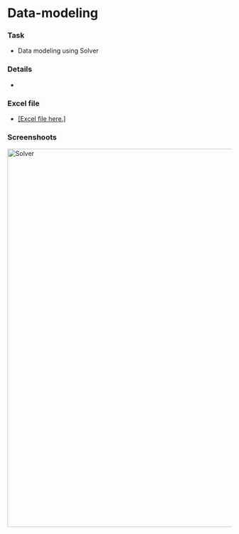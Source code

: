 # Data-modeling

### Task
- Data modeling using Solver 

### Details
- 
### Excel file
- [[Excel file here.]](https://github.com/Ciachula/Data-modeling/blob/main/Data%20Modeling%20using%20Solver.xlsx)
### Screenshoots
<img width="850" alt="Solver" src="https://user-images.githubusercontent.com/31890259/188129477-32cce196-0609-4f29-b829-57603ad15a5c.PNG">
